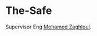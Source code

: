 # The-Safe
Supervisor Eng [Mohamed Zaghloul](https://www.linkedin.com/in/mohamed-zaghloul-3b75b9148).
